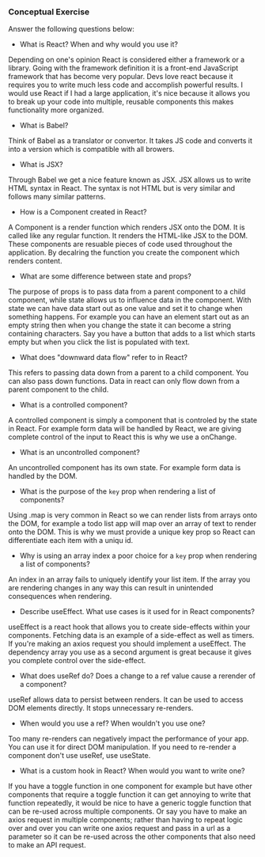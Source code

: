 ### Conceptual Exercise

Answer the following questions below:

- What is React? When and why would you use it?

Depending on one's opinion React is considered either a framework or a library. Going with the framework definition it is a front-end JavaScript framework that has become very popular. Devs love react because it requires you to write much less code and accomplish powerful results. I would use React if I had a large application, it's nice because it allows you to break up your code into multiple, reusable components this makes functionality more organized.

- What is Babel?

Think of Babel as a translator or convertor. It takes JS code and converts it into a version which is compatible with all browers. 

- What is JSX?

Through Babel we get a nice feature known as JSX. JSX allows us to write HTML syntax in React. The syntax is not HTML but is very similar and follows many similar patterns. 


- How is a Component created in React?

A Component is a render function which renders JSX onto the DOM. It is called like any regular function. It renders the HTML-like JSX to the DOM. These components are resuable pieces of code used throughout the application. By decalring the function you create the component which renders content. 


- What are some difference between state and props?

The purpose of props is to pass data from a parent component to a child component, while state allows us to influence data in the component. With state we can have data start out as one value and set it to change when something happens. For example you can have an element start out as an empty string then when you change the state it can become a string containing characters. Say you have a button that adds to a list which starts empty but when you click the list is populated with text. 

- What does "downward data flow" refer to in React?

This refers to passing data down from a parent to a child component. You can also pass down functions. Data in react can only flow down from a parent component to the child. 

- What is a controlled component?

A controlled component is simply a component that is controled by the state in React. For example form data will be handled by React, we are giving complete control of the input to React this is why we use a onChange. 

- What is an uncontrolled component?

An uncontrolled component has its own state. For example form data is handled by the DOM. 

- What is the purpose of the `key` prop when rendering a list of components?

Using .map is very common in React so we can render lists from arrays onto the DOM, for example a todo list app will map over an array of text to render onto the DOM. This is why we must provide a unique key prop so React can differentiate each item with a uniqu id.  

- Why is using an array index a poor choice for a `key` prop when rendering a list of components?

An index in an array fails to uniquely identify your list item. If the array you are rendering changes in any way this can result in unintended consequences when rendering. 

- Describe useEffect.  What use cases is it used for in React components?

useEffect is a react hook that allows you to create side-effects within your components. Fetching data is an example of a side-effect as well as timers. If you're making an axios request you should implement a useEffect. The dependency array you use as a second argument is great because it gives you complete control over the side-effect. 

- What does useRef do?  Does a change to a ref value cause a rerender of a component?

useRef allows data to persist between renders. It can be used to access DOM elements directly. It stops unnecessary re-renders.


- When would you use a ref? When wouldn't you use one?

Too many re-renders can negatively impact the performance of your app. You can use it for direct DOM manipulation. If you need to re-render a component don't use useRef, use useState.

- What is a custom hook in React? When would you want to write one?

If you have a toggle function  in one component for example but have other components that require a toggle function it can get annoying to write that function repeatedly, it would be nice to have a generic toggle function that can be re-used across multiple components. Or say you have to make an axios request in multiple components; rather than having to repeat logic over and over you can write one axios request and pass in a url as a parameter so it can be re-used across the other components that also need to make an API request. 
